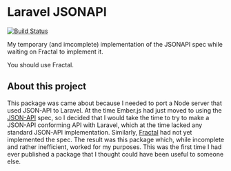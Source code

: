 # Laravel JSONAPI

[![Build Status](https://travis-ci.org/jackweinbender/laravel-jsonapi.svg?branch=master)](https://travis-ci.org/jackweinbender/laravel-jsonapi)

My temporary (and imcomplete) implementation of the JSONAPI spec while waiting on Fractal to implement it. 

You should use Fractal.

## About this project
This package was came about because I needed to port a Node server that used JSON-API to Laravel. At the time Ember.js had just moved to using the [JSON-API](https://jsonapi.org/) spec, so I decided that I would take the time to try to make a JSON-API conforming API with Laravel, which at the time lacked any standard JSON-API implementation. Similarly, [Fractal](https://fractal.thephpleague.com/serializers/) had not yet implemented the spec. The result was this package which, while incomplete and rather inefficient, worked for my purposes. This was the first time I had ever published a package that I thought could have been useful to someone else.

